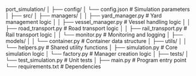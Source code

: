 port_simulation/
│
├── config/
│   └── config.json          # Simulation parameters
│
├── src/
│   ├── managers/
│   │   ├── yard_manager.py  # Yard management logic
│   │   ├── vessel_manager.py # Vessel handling logic
│   │   ├── road_transport.py # Road transport logic
│   │   ├── rail_transport.py # Rail transport logic
│   │   └── monitor.py       # Monitoring and logging
│   ├── models/
│   │   └── container.py     # Container data structure
│   ├── utils/
│   │   └── helpers.py       # Shared utility functions
│   ├── simulation.py        # Core simulation logic
│   └── factory.py           # Manager creation logic
│
├── tests/
│   └── test_simulation.py   # Unit tests
│
├── main.py                  # Program entry point
└── requirements.txt         # Dependencies